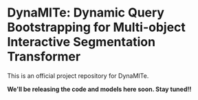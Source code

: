 # DynaMITe: Dynamic Query Bootstrapping for Multi-object Interactive Segmentation Transformer
This is an official project repository for DynaMITe.

**We'll be releasing the code and models here soon. Stay tuned!!**
